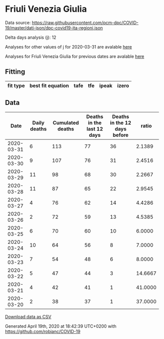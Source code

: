 # Friuli Venezia Giulia

Data source: https://raw.githubusercontent.com/pcm-dpc/COVID-19/master/dati-json/dpc-covid19-ita-regioni.json

Delta days analysis (j): 12

Analyses for other values of j for 2020-03-31 are avalable [here](../2020-03-31/README.md)

Analyses for Friuli Venezia Giulia for previous dates are avalable [here](../README.md)

## Fitting 
|fit type|best fit equation|tafe|tfe|ipeak|izero|
|-------|-----|--------|------|---|---|

## Data
|Date|Daily deaths|Cumulated deaths|Deaths in the last 12 days|Deaths in the 12 days before|ratio|
|----|----------|-----------|-------|--------------------|-----|
|2020-03-31|6|113|77|36|2.1389|
|2020-03-30|9|107|76|31|2.4516|
|2020-03-29|11|98|68|30|2.2667|
|2020-03-28|11|87|65|22|2.9545|
|2020-03-27|4|76|62|14|4.4286|
|2020-03-26|2|72|59|13|4.5385|
|2020-03-25|6|70|60|10|6.0000|
|2020-03-24|10|64|56|8|7.0000|
|2020-03-23|7|54|48|6|8.0000|
|2020-03-22|5|47|44|3|14.6667|
|2020-03-21|4|42|41|1|41.0000|
|2020-03-20|2|38|37|1|37.0000|

[Download data as CSV](COVID-19_friuli_venezia_giulia_j12_2020-03-31.csv)

Generated April 19th, 2020 at 18:42:39 UTC+0200 with https://github.com/robianc/COVID-19
